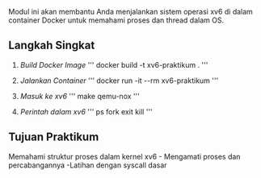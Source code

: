 Modul ini akan membantu Anda menjalankan sistem operasi xv6 di dalam container Docker untuk memahami proses dan thread dalam OS.

## Langkah Singkat

1. *Build Docker Image*
'''
docker build -t xv6-praktikum .
'''

2. *Jalankan Container*
'''
docker run -it --rm xv6-praktikum
'''

3. *Masuk ke xv6*
'''
make qemu-nox
'''
4. *Perintah dalam xv6*
'''
ps
fork
exit
kill <pid>
'''

## Tujuan Praktikum
Memahami struktur proses dalam kernel xv6 -
Mengamati proses dan percabangannya
-Latihan dengan syscall dasar

